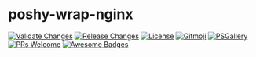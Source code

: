 # poshy-wrap-nginx

[![Validate Changes](https://github.com/pwshrc/poshy-wrap-nginx/actions/workflows/validate.yml/badge.svg)](https://github.com/pwshrc/poshy-wrap-nginx/actions/workflows/validate.yml)
[![Release Changes](https://github.com/pwshrc/poshy-wrap-nginx/actions/workflows/release.yml/badge.svg)](https://github.com/pwshrc/poshy-wrap-nginx/actions/workflows/release.yml)
[![License](https://img.shields.io/github/license/pwshrc/poshy-wrap-nginx)](./LICENSE.txt)
[![Gitmoji](https://img.shields.io/badge/gitmoji-%20😜%20😍-FFDD67.svg?style=flat-square)](https://gitmoji.carloscuesta.me/)
[![PSGallery](https://img.shields.io/powershellgallery/dt/poshy-wrap-nginx.svg)](https://www.powershellgallery.com/packages/poshy-wrap-nginx)
[![PRs Welcome](https://img.shields.io/badge/PRs-welcome-brightgreen.svg?style=flat-square)](http://makeapullrequest.com)
[![Awesome Badges](https://img.shields.io/badge/badges-awesome-green.svg)](https://github.com/Naereen/badges)



